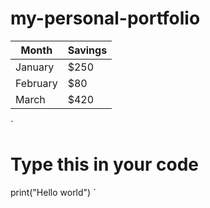 # my-personal-portfolio

| Month    | Savings |
| -------- | ------- |
| January  | $250    |
| February | $80     |
| March    | $420    |

`
# Type this in your code
print("Hello world")
`
